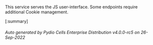 






This service serves the JS user-interface. Some endpoints require additional Cookie management.

[:summary]

###### Auto generated by Pydio Cells Enterprise Distribution v4.0.0-rc5 on 26-Sep-2022
